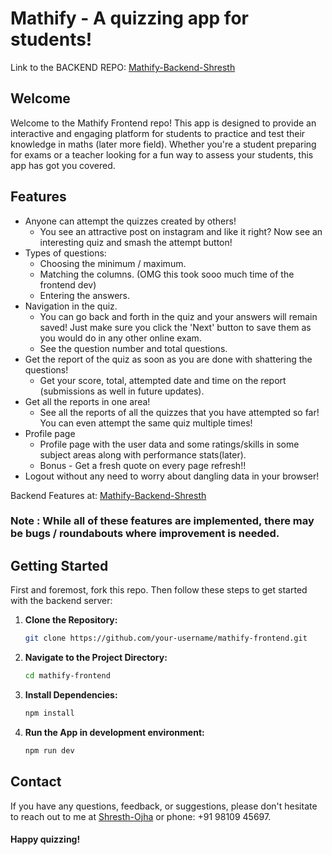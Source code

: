 # Mathify - A quizzing app for students!
Link to the BACKEND REPO: [Mathify-Backend-Shresth](https://github.com/Shresth-Ojha/mathify-backend)

## Welcome
Welcome to the Mathify Frontend repo! This app is designed to provide an interactive and engaging platform for students to practice and test their knowledge in maths (later more field). Whether you're a student preparing for exams or a teacher looking for a fun way to assess your students, this app has got you covered.


## Features
* Anyone can attempt the quizzes created by others!
  - You see an attractive post on instagram and like it right? Now see an interesting quiz and smash the attempt button!
* Types of questions:
  - Choosing the minimum / maximum.
  - Matching the columns. (OMG this took sooo much time of the frontend dev)
  - Entering the answers.
* Navigation in the quiz.
  - You can go back and forth in the quiz and your answers will remain saved! Just make sure you click the 'Next' button to save them as you would do in any other online exam.
  - See the question number and total questions.
* Get the report of the quiz as soon as you are done with shattering the questions!
  - Get your score, total, attempted date and time on the report (submissions as well in future updates).
* Get all the reports in one area!
  - See all the reports of all the quizzes that you have attempted so far! You can even attempt the same quiz multiple times!
* Profile page
  - Profile page with the user data and some ratings/skills in some subject areas along with performance stats(later).
  - Bonus - Get a fresh quote on every page refresh!!
* Logout without any need to worry about dangling data in your browser!

Backend Features at: [Mathify-Backend-Shresth](https://github.com/Shresth-Ojha/mathify-backend)
 
### Note : While all of these features are implemented, there may be bugs / roundabouts where improvement is needed.

## Getting Started
First and foremost, fork this repo. Then follow these steps to get started with the backend server:

1. **Clone the Repository:**
   ```bash
   git clone https://github.com/your-username/mathify-frontend.git
   ```

2. **Navigate to the Project Directory:**
   ```bash
   cd mathify-frontend
   ```

3. **Install Dependencies:**
   ```bash
   npm install
   ```

4. **Run the App in development environment:**
   ```bash
   npm run dev
   ```

## Contact
If you have any questions, feedback, or suggestions, please don't hesitate to reach out to me at [Shresth-Ojha](mailto:shresthojha.iitdelhi@gmail.com) or phone: +91 98109 45697.

#### Happy quizzing!
